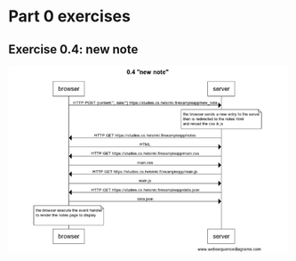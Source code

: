 # Part 0 exercises
## Exercise 0.4: new note
![New-note](https://raw.githubusercontent.com/Efelipa/full-stack-open/main/part0/new_note.png)
